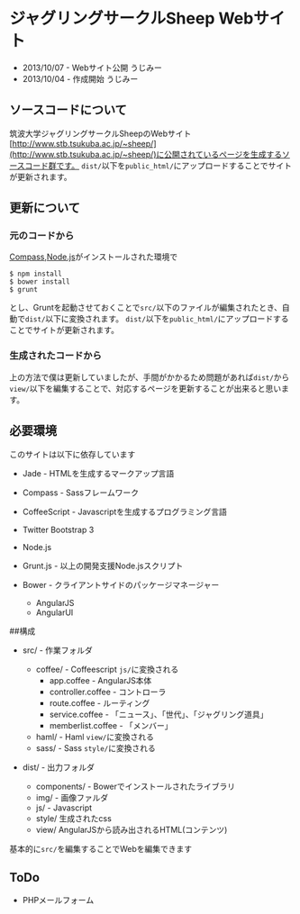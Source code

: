 # ジャグリングサークルSheep Webサイト
* 2013/10/07 - Webサイト公開 うじみー
* 2013/10/04 - 作成開始 うじみー

## ソースコードについて
筑波大学ジャグリングサークルSheepのWebサイト[http://www.stb.tsukuba.ac.jp/~sheep/](http://www.stb.tsukuba.ac.jp/~sheep/)に公開されているページを生成するソースコード群です。
`dist/`以下を`public_html/`にアップロードすることでサイトが更新されます。

## 更新について
### 元のコードから
[Compass](http://compass-style.org/install/),[Node.js](http://nodejs.org/)がインストールされた環境で

```
$ npm install
$ bower install
$ grunt
```

とし、Gruntを起動させておくことで`src/`以下のファイルが編集されたとき、自動で`dist/`以下に変換されます。
`dist/`以下を`public_html/`にアップロードすることでサイトが更新されます。

### 生成されたコードから
上の方法で僕は更新していましたが、手間がかかるため問題があれば`dist/`から`view/`以下を編集することで、対応するページを更新することが出来ると思います。

## 必要環境
このサイトは以下に依存しています
* Jade - HTMLを生成するマークアップ言語
* Compass - Sassフレームワーク
* CoffeeScript - Javascriptを生成するプログラミング言語
* Twitter Bootstrap 3
* Node.js

* Grunt.js - 以上の開発支援Node.jsスクリプト
* Bower - クライアントサイドのパッケージマネージャー
	* AngularJS
	* AngularUI

##構成
* src/ - 作業フォルダ
	* coffee/ - Coffeescript `js/`に変換される
		* app.coffee - AngularJS本体
		* controller.coffee - コントローラ
		* route.coffee - ルーティング
		* service.coffee - 「ニュース」、「世代」、「ジャグリング道具」
		* memberlist.coffee - 「メンバー」
	* haml/ - Haml `view/`に変換される
	* sass/ - Sass `style/`に変換される

* dist/ - 出力フォルダ
	* components/ - Bowerでインストールされたライブラリ
	* img/ - 画像ファルダ
	* js/ - Javascript
	* style/ 生成されたcss
	* view/ AngularJSから読み出されるHTML(コンテンツ)

基本的に`src/`を編集することでWebを編集できます


## ToDo
* PHPメールフォーム


